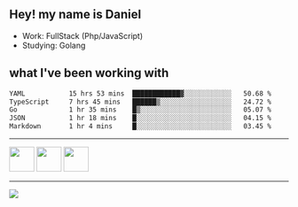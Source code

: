 ## Hey! my name is Daniel

- Work: FullStack (Php/JavaScript)
- Studying: Golang

## what I've been working with
<!--START_SECTION:waka-->

```txt
YAML           15 hrs 53 mins  ████████████▓░░░░░░░░░░░░   50.68 %
TypeScript     7 hrs 45 mins   ██████▒░░░░░░░░░░░░░░░░░░   24.72 %
Go             1 hr 35 mins    █▒░░░░░░░░░░░░░░░░░░░░░░░   05.07 %
JSON           1 hr 18 mins    █░░░░░░░░░░░░░░░░░░░░░░░░   04.15 %
Markdown       1 hr 4 mins     █░░░░░░░░░░░░░░░░░░░░░░░░   03.45 %
```

<!--END_SECTION:waka-->
    

<hr>
<div>
    <img height="45" src="https://img.icons8.com/color/48/000000/nodejs.png"/>
    <img height="45" src="https://www.vectorlogo.zone/logos/golang/golang-ar21.svg">
    <img height="45" src="https://www.vectorlogo.zone/logos/nestjs/nestjs-icon.svg">
</div>
<hr>
<div>
    <a href="https://www.linkedin.com/in/daniel-lucas-bb7b82193/" target="_blank">
        <img src="https://img.shields.io/badge/LinkedIn-0077B5?style=for-the-badge&logo=linkedin&logoColor=white">
    </a>
</div>
